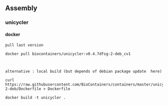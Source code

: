 ## Assembly

### unicycler

#### docker

```
pull last version

docker pull biocontainers/unicycler:v0.4.7dfsg-2-deb_cv1



alternative : local build (but depends of debian package update  here)

curl https://raw.githubusercontent.com/BioContainers/containers/master/unicycler/0.4.7dfsg-2-deb/Dockerfile > Dockerfile

docker build -t unicycler .



```










